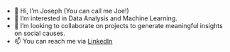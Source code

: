 - 👋 Hi, I’m Joseph (You can call me Joe!)
- 👀 I’m interested in Data Analysis and Machine Learning.
- 💞️ I’m looking to collaborate on projects to generate meaningful insights on social causes.
- 📫 You can reach me via [LinkedIn](https://www.linkedin.com/in/joeant719/)

<!---
joeanton719/joeanton719 is a ✨ special ✨ repository because its `README.md` (this file) appears on your GitHub profile.
You can click the Preview link to take a look at your changes.
--->

